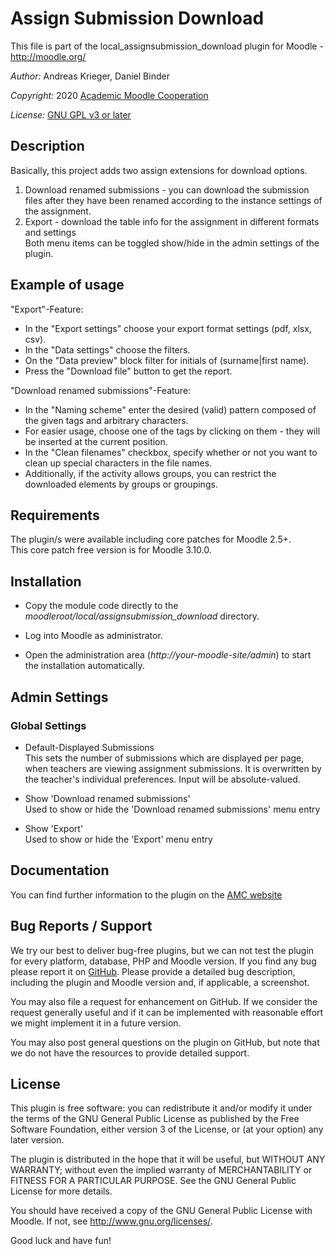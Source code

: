 Assign Submission Download
==========================

This file is part of the local_assignsubmission_download plugin for Moodle - <http://moodle.org/>

*Author:*    Andreas Krieger, Daniel Binder

*Copyright:* 2020 [Academic Moodle Cooperation](http://www.academic-moodle-cooperation.org)

*License:*   [GNU GPL v3 or later](http://www.gnu.org/copyleft/gpl.html)


Description
-----------

Basically, this project adds two assign extensions for download options.  
1. Download renamed submissions - you can download the submission files after they have been
 renamed according to the instance settings of the assignment.  
2. Export - download the table info for the assignment in different formats and settings  
Both menu items can be toggled show/hide in the admin settings of the plugin.


Example of usage
----------------

"Export"-Feature:

* In the "Export settings" choose your export format settings (pdf, xlsx, csv). 
* In the "Data settings" choose the filters.
* On the "Data preview" block filter for initials of (surname|first name).
* Press the "Download file" button to get the report.

"Download renamed submissions"-Feature:

* In the "Naming scheme" enter the desired (valid) pattern composed of the given tags and
 arbitrary characters.
* For easier usage, choose one of the tags by clicking on them - they will be inserted at the
 current position.
* In the "Clean filenames" checkbox, specify whether or not you want to clean up special
 characters in the file names.
* Additionally, if the activity allows groups, you can restrict the downloaded elements by groups or groupings.


Requirements
------------
The plugin/s were available including core patches for Moodle 2.5+.  
This core patch free version is for Moodle 3.10.0.


Installation
------------

* Copy the module code directly to the *moodleroot/local/assignsubmission_download* directory.

* Log into Moodle as administrator.

* Open the administration area (*http://your-moodle-site/admin*) to start the installation
  automatically.



Admin Settings
--------------
### Global Settings
* Default-Displayed Submissions  
    This sets the number of submissions which are displayed per page, when teachers are viewing
 assignment submissions.
    It is overwritten by the teacher's individual preferences. Input will be absolute-valued.

* Show 'Download renamed submissions'  
    Used to show or hide the 'Download renamed submissions' menu entry

* Show 'Export'  
    Used to show or hide the 'Export' menu entry


Documentation
-------------
You can find further information to the plugin on the [AMC website](https://www.academic-moodle-cooperation.org/en/)


Bug Reports / Support
---------------------

We try our best to deliver bug-free plugins, but we can not test the plugin for every platform,
database, PHP and Moodle version. If you find any bug please report it on
[GitHub](https://github.com/academic-moodle-cooperation/moodle-local_assignsubmission_download/issues/). Please
provide a detailed bug description, including the plugin and Moodle version and, if applicable, a
screenshot.

You may also file a request for enhancement on GitHub. If we consider the request generally useful
and if it can be implemented with reasonable effort we might implement it in a future version.

You may also post general questions on the plugin on GitHub, but note that we do not have the
resources to provide detailed support.


License
-------

This plugin is free software: you can redistribute it and/or modify it under the terms of the GNU
General Public License as published by the Free Software Foundation, either version 3 of the
License, or (at your option) any later version.

The plugin is distributed in the hope that it will be useful, but WITHOUT ANY WARRANTY; without
even the implied warranty of MERCHANTABILITY or FITNESS FOR A PARTICULAR PURPOSE. See the GNU
General Public License for more details.

You should have received a copy of the GNU General Public License with Moodle. If not, see
<http://www.gnu.org/licenses/>.


Good luck and have fun!
